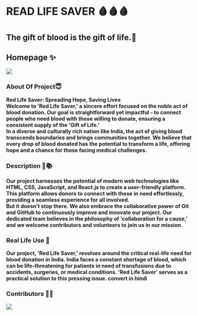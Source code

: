# READ LIFE SAVER 🩸🩸🩸

## The gift of blood is the gift of life.🤗

## Homepage ✨
<img src="./src/Component/Card/UpcomingECard/blood-readme-img.png"/>

### About Of Project😇

**Red Life Saver: Spreading Hope, Saving Lives
<br/> Welcome to 'Red Life Saver,' a sincere effort focused on the noble act of blood donation. Our goal is straightforward yet impactful - to connect people who need blood with those willing to donate, ensuring a consistent supply of the 'Gift of Life.'
<br/>In a diverse and culturally rich nation like India, the act of giving blood transcends boundaries and brings communities together. We believe that every drop of blood donated has the potential to transform a life, offering hope and a chance for those facing medical challenges.**

### Description 📔📚
**Our project harnesses the potential of modern web technologies like HTML, CSS, JavaScript, and React.js to create a user-friendly platform. This platform allows donors to connect with those in need effortlessly, providing a seamless experience for all involved.<br/>But it doesn't stop there. We also embrace the collaborative power of Git and GitHub to continuously improve and innovate our project. Our dedicated team believes in the philosophy of 'collaboration for a cause,' and we welcome contributors and volunteers to join us in our mission.**

### Real Life Use 🚀

**Our project, 'Red Life Saver,' revolves around the critical real-life need for blood donation in India. India faces a constant shortage of blood, which can be life-threatening for patients in need of transfusions due to accidents, surgeries, or medical conditions. 'Red Life Saver' serves as a practical solution to this pressing issue. convert in hindi**

### Contributors 👏🤝



<a href="https://github.com/nikii2003/redlifesaver-reactproject">
  <img src="https://contrib.rocks/image?repo=nikii2003/redlifesaver-reactproject" />
</a>





